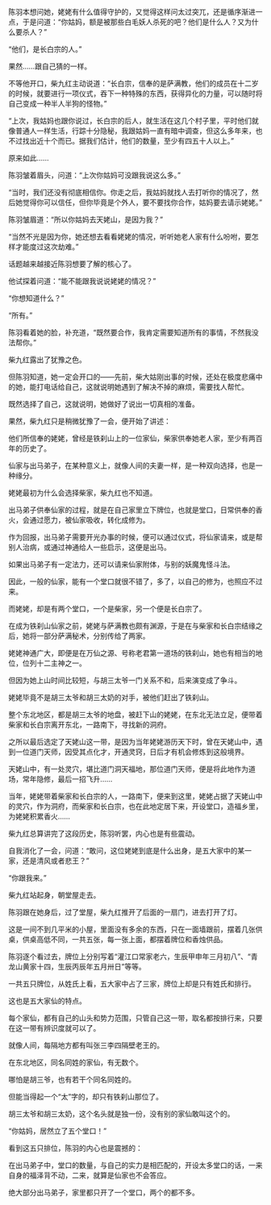 陈羽本想问她，姥姥有什么值得守护的，又觉得这样问太过突兀，还是循序渐进一点，于是问道：“你姑妈，额是被那些白毛妖人杀死的吧？他们是什么人？又为什么要杀人？”

“他们，是长白宗的人。”

果然……跟自己猜的一样。

不等他开口，柴九红主动说道：“长白宗，信奉的是萨满教，他们的成员在十二岁的时候，就要进行一项仪式，吞下一种特殊的东西，获得异化的力量，可以随时将自己变成一种半人半狗的怪物。”

“上次，我姑妈也跟你说过，长白宗的后人，就生活在这几个村子里，平时他们就像普通人一样生活，行踪十分隐秘，我跟姑妈一直有暗中调查，但这么多年来，也不过找出近十个而已。据我们估计，他们的数量，至少有四五十人以上。”

原来如此……

陈羽皱着眉头，问道：“上次你姑妈可没跟我说这么多。”

“当时，我们还没有彻底相信你。你走之后，我姑妈就找人去打听你的情况了，然后她觉得你可以信任，但你毕竟是个外人，要不要找你合作，姑妈要去请示姥姥。”

陈羽皱眉道：“所以你姑妈去天姥山，是因为我？”

“当然不光是因为你，她还想去看看姥姥的情况，听听她老人家有什么吩咐，要怎样才能度过这次劫难。”

话题越来越接近陈羽想要了解的核心了。

他试探着问道：“能不能跟我说说姥姥的情况？”

“你想知道什么？”

“所有。”

陈羽看着她的脸，补充道，“既然要合作，我肯定需要知道所有的事情，不然我没法帮你。”

柴九红露出了犹豫之色。

但陈羽知道，她一定会开口的——先前，柴大姑刚出事的时候，还处在极度悲痛中的她，能打电话给自己，这就说明她遇到了解决不掉的麻烦，需要找人帮忙。

既然选择了自己，这就说明，她做好了说出一切真相的准备。

果然，柴九红只是稍微犹豫了一会，便开始了讲述：

他们所信奉的姥姥，曾经是铁刹山上的一位家仙，柴家供奉她老人家，至少有两百年的历史了。

仙家与出马弟子，在某种意义上，就像人间的夫妻一样，是一种双向选择，也是一种缘分。

姥姥最初为什么会选择柴家，柴九红也不知道。

出马弟子供奉仙家的过程，就是在自己家里立下牌位，也就是堂口，日常供奉的香火，会通过愿力，被仙家吸收，转化成修为。

作为回报，出马弟子需要开光办事的时候，便可以通过仪式，将仙家请来，或是帮别人治病，或通过神通给人一些启示，这便是出马。

如果出马弟子有一定法力，还可以请来仙家附体，与别的妖魔鬼怪斗法。

因此，一般的仙家，能有一个堂口就很不错了，多了，以自己的修为，也照应不过来。

而姥姥，却是有两个堂口，一个是柴家，另一个便是长白宗了。

在成为铁刹山仙家之前，姥姥与萨满教也颇有渊源，于是在与柴家和长白宗结缘之后，她将一部分萨满秘术，分别传给了两家。

姥姥神通广大，即便是在万仙之源、号称老君第一道场的铁刹山，她也有相当的地位，位列十二主神之一。

但因为她上山时间比较短，与胡三太爷一门关系不和，后来演变成了争斗。

姥姥毕竟不是胡三太爷和胡三太奶的对手，被他们赶出了铁刹山。

整个东北地区，都是胡三太爷的地盘，被赶下山的姥姥，在东北无法立足，便带着柴家和长白宗离开东北，一路南下，寻找新的洞府。

之所以最后选定了天姥山这一带，是因为当年姥姥游历天下时，曾在天姥山中，遇到一位道门天师，因受其点化才，开通灵窍，日后才有机会修炼到这般境界。

天姥山中，有一处灵穴，堪比道门洞天福地，那位道门天师，便是将此地作为道场，常年隐修，最后一招飞升……

当年，姥姥带着柴家和长白宗的人，一路南下，便来到这里，姥姥占据了天姥山中的灵穴，作为洞府，而柴家和长白宗，也在此地定居下来，开设堂口，造福乡里，为姥姥积累香火……

柴九红总算讲完了这段历史，陈羽听罢，内心也是有些震动。

自我消化了一会，问道：“敢问，这位姥姥到底是什么出身，是五大家中的某一家，还是清风或者悲王？”

“你跟我来。”

柴九红站起身，朝堂屋走去。

陈羽跟在她身后，过了堂屋，柴九红推开了后面的一扇门，进去打开了灯。

这是一间不到几平米的小屋，里面没有多余的东西，只在一面墙跟前，摆着几张供桌，供桌高低不同，一共五张，每一张上面，都摆着牌位和香烛供品。

陈羽逐个看过去，牌位上分别写着“灌江口常家老六，生辰甲申年三月初八”、“青龙山黄家十四，生辰丙辰年五月卅日”等等。

一共五只牌位，从姓氏上看，五大家中占了三家，牌位上却是只有姓氏和排行。

这也是五大家仙的特点。

每个家仙，都有自己的山头和势力范围，只管自己这一带，取名都按排行来，只要在这一带有辨识度就可以了。

就像人间，每隔地方都有叫张三李四隔壁老王的。

在东北地区，同名同姓的家仙，有无数个。

哪怕是胡三爷，也有若干个同名同姓的。

但能当得起一个“太”字的，却只有铁刹山那位了。

胡三太爷和胡三太奶，这个名头就是独一份，没有别的家仙敢叫这个的。

“你姑妈，居然立了五个堂口！”

看到这五只排位，陈羽的内心也是震撼的：

在出马弟子中，堂口的数量，与自己的实力是相匹配的，开设太多堂口的话，一来自身的福泽背不动，二来，就算是仙家也不会答应。

绝大部分出马弟子，家里都只开了一个堂口，两个的都不多。
